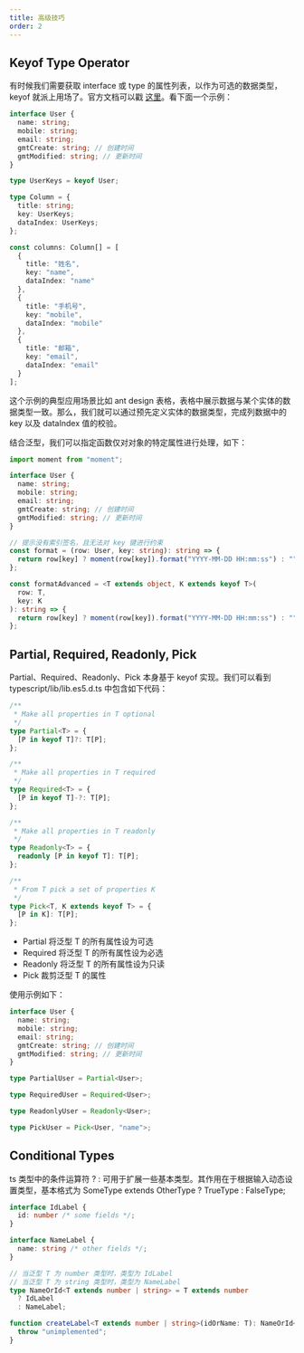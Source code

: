 ```yaml
---
title: 高级技巧
order: 2
---
```


## Keyof Type Operator

有时候我们需要获取 interface 或 type 的属性列表，以作为可选的数据类型，keyof 就派上用场了。官方文档可以戳 [这里](https://www.typescriptlang.org/docs/handbook/2/keyof-types.html)。看下面一个示例：

```ts
interface User {
  name: string;
  mobile: string;
  email: string;
  gmtCreate: string; // 创建时间
  gmtModified: string; // 更新时间
}

type UserKeys = keyof User;

type Column = {
  title: string;
  key: UserKeys;
  dataIndex: UserKeys;
};

const columns: Column[] = [
  {
    title: "姓名",
    key: "name",
    dataIndex: "name"
  },
  {
    title: "手机号",
    key: "mobile",
    dataIndex: "mobile"
  },
  {
    title: "邮箱",
    key: "email",
    dataIndex: "email"
  }
];
```

这个示例的典型应用场景比如 ant design 表格，表格中展示数据与某个实体的数据类型一致。那么，我们就可以通过预先定义实体的数据类型，完成列数据中的 key 以及 dataIndex 值的校验。

结合泛型，我们可以指定函数仅对对象的特定属性进行处理，如下：

```ts
import moment from "moment";

interface User {
  name: string;
  mobile: string;
  email: string;
  gmtCreate: string; // 创建时间
  gmtModified: string; // 更新时间
}

// 提示没有索引签名，且无法对 key 键进行约束
const format = (row: User, key: string): string => {
  return row[key] ? moment(row[key]).format("YYYY-MM-DD HH:mm:ss") : "";
};

const formatAdvanced = <T extends object, K extends keyof T>(
  row: T,
  key: K
): string => {
  return row[key] ? moment(row[key]).format("YYYY-MM-DD HH:mm:ss") : "";
};
```

## Partial, Required, Readonly, Pick

Partial、Required、Readonly、Pick 本身基于 keyof 实现。我们可以看到 typescript/lib/lib.es5.d.ts 中包含如下代码：

```ts
/**
 * Make all properties in T optional
 */
type Partial<T> = {
  [P in keyof T]?: T[P];
};

/**
 * Make all properties in T required
 */
type Required<T> = {
  [P in keyof T]-?: T[P];
};

/**
 * Make all properties in T readonly
 */
type Readonly<T> = {
  readonly [P in keyof T]: T[P];
};

/**
 * From T pick a set of properties K
 */
type Pick<T, K extends keyof T> = {
  [P in K]: T[P];
};
```

- Partial 将泛型 T 的所有属性设为可选
- Required 将泛型 T 的所有属性设为必选
- Readonly 将泛型 T 的所有属性设为只读
- Pick 裁剪泛型 T 的属性

使用示例如下：

```ts
interface User {
  name: string;
  mobile: string;
  email: string;
  gmtCreate: string; // 创建时间
  gmtModified: string; // 更新时间
}

type PartialUser = Partial<User>;

type RequiredUser = Required<User>;

type ReadonlyUser = Readonly<User>;

type PickUser = Pick<User, "name">;
```

## Conditional Types

ts 类型中的条件运算符 ? : 可用于扩展一些基本类型。其作用在于根据输入动态设置类型，基本格式为 SomeType extends OtherType ? TrueType : FalseType;

```ts
interface IdLabel {
  id: number /* some fields */;
}

interface NameLabel {
  name: string /* other fields */;
}

// 当泛型 T 为 number 类型时，类型为 IdLabel
// 当泛型 T 为 string 类型时，类型为 NameLabel
type NameOrId<T extends number | string> = T extends number
  ? IdLabel
  : NameLabel;

function createLabel<T extends number | string>(idOrName: T): NameOrId<T> {
  throw "unimplemented";
}
```
